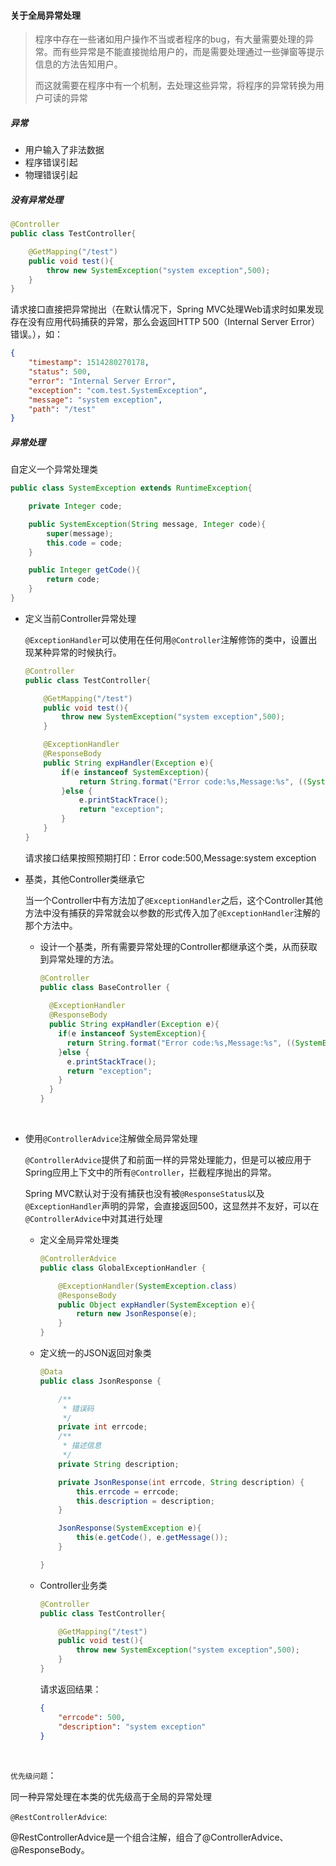 #### 关于全局异常处理

> 程序中存在一些诸如用户操作不当或者程序的bug，有大量需要处理的异常。而有些异常是不能直接抛给用户的，而是需要处理通过一些弹窗等提示信息的方法告知用户。
>
> 而这就需要在程序中有一个机制，去处理这些异常，将程序的异常转换为用户可读的异常

##### 异常

- 用户输入了非法数据
- 程序错误引起
- 物理错误引起

##### 没有异常处理

```java
@Controller
public class TestController{

    @GetMapping("/test")
    public void test(){
        throw new SystemException("system exception",500);
    }
}
```

请求接口直接把异常抛出（在默认情况下，Spring MVC处理Web请求时如果发现存在没有应用代码捕获的异常，那么会返回HTTP 500（Internal Server Error）错误。），如：

```json
{
    "timestamp": 1514280270178,
    "status": 500,
    "error": "Internal Server Error",
    "exception": "com.test.SystemException",
    "message": "system exception",
    "path": "/test"
}
```



##### 异常处理

自定义一个异常处理类

```java
public class SystemException extends RuntimeException{

    private Integer code;

    public SystemException(String message, Integer code){
        super(message);
        this.code = code;
    }

    public Integer getCode(){
        return code;
    }
}
```

- 定义当前Controller异常处理

  `@ExceptionHandler`可以使用在任何用`@Controller`注解修饰的类中，设置出现某种异常的时候执行。

  ```java
  @Controller
  public class TestController{

      @GetMapping("/test")
      public void test(){
          throw new SystemException("system exception",500);
      }

      @ExceptionHandler
      @ResponseBody
      public String expHandler(Exception e){
          if(e instanceof SystemException){
              return String.format("Error code:%s,Message:%s", ((SystemException) e).getCode(), e.getMessage());
          }else {
              e.printStackTrace();
              return "exception";
          }
      }
  }
  ```

  请求接口结果按照预期打印：Error code:500,Message:system exception


- 基类，其他Controller类继承它

  当一个Controller中有方法加了`@ExceptionHandler`之后，这个Controller其他方法中没有捕获的异常就会以参数的形式传入加了`@ExceptionHandler`注解的那个方法中。

  - 设计一个基类，所有需要异常处理的Controller都继承这个类，从而获取到异常处理的方法。

    ```java
    @Controller
    public class BaseController {
      
      @ExceptionHandler
      @ResponseBody
      public String expHandler(Exception e){
        if(e instanceof SystemException){
          return String.format("Error code:%s,Message:%s", ((SystemException) e).getCode(), e.getMessage());
        }else {
          e.printStackTrace();
          return "exception";
        }
      }
    }
    ```

    ​

- 使用`@ControllerAdvice`注解做全局异常处理

  `@ControllerAdvice`提供了和前面一样的异常处理能力，但是可以被应用于Spring应用上下文中的所有`@Controller`，拦截程序抛出的异常。

  Spring MVC默认对于没有捕获也没有被`@ResponseStatus`以及`@ExceptionHandler`声明的异常，会直接返回500，这显然并不友好，可以在`@ControllerAdvice`中对其进行处理

  - 定义全局异常处理类

    ```java
    @ControllerAdvice
    public class GlobalExceptionHandler {

        @ExceptionHandler(SystemException.class)
        @ResponseBody
        public Object expHandler(SystemException e){
            return new JsonResponse(e);
        }
    }
    ```

  - 定义统一的JSON返回对象类

    ```java
    @Data
    public class JsonResponse {

        /**
         * 错误码
         */
        private int errcode;
        /**
         * 描述信息
         */
        private String description;

        private JsonResponse(int errcode, String description) {
            this.errcode = errcode;
            this.description = description;
        }

        JsonResponse(SystemException e){
            this(e.getCode(), e.getMessage());
        }

    }
    ```

  - Controller业务类

    ```java
    @Controller
    public class TestController{

        @GetMapping("/test")
        public void test(){
            throw new SystemException("system exception",500);
        }
    }
    ```

    请求返回结果：

    ```json
    {
        "errcode": 500,
        "description": "system exception"
    }
    ```

    ​



`优先级问题`：

同一种异常处理在本类的优先级高于全局的异常处理

`@RestControllerAdvice`:

@RestControllerAdvice是一个组合注解，组合了@ControllerAdvice、@ResponseBody。
